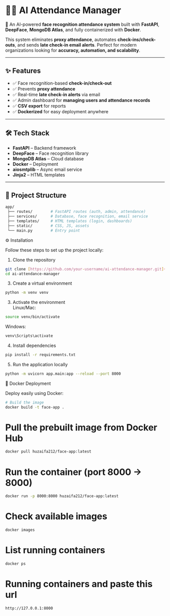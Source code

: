 # 🧑‍💼 AI Attendance Manager  

🚀 An AI-powered **face recognition attendance system** built with **FastAPI**, **DeepFace**, **MongoDB Atlas**, and fully containerized with **Docker**.  

This system eliminates **proxy attendance**, automates **check-ins/check-outs**, and sends **late check-in email alerts**. Perfect for modern organizations looking for **accuracy, automation, and scalability**.  

---

## ✨ Features  

- ✅ Face recognition-based **check-in/check-out**  
- ✅ Prevents **proxy attendance**  
- ✅ Real-time **late check-in alerts** via email  
- ✅ Admin dashboard for **managing users and attendance records**  
- ✅ **CSV export** for reports  
- ✅ **Dockerized** for easy deployment anywhere  

---

## 🛠️ Tech Stack  

- **FastAPI** – Backend framework  
- **DeepFace** – Face recognition library  
- **MongoDB Atlas** – Cloud database  
- **Docker** – Deployment  
- **aiosmtplib** – Async email service  
- **Jinja2** – HTML templates  

---

## 📂 Project Structure  

```bash
app/
 ├── routes/        # FastAPI routes (auth, admin, attendance)
 ├── services/      # Database, face recognition, email service
 ├── templates/     # HTML templates (login, dashboards)
 ├── static/        # CSS, JS, assets
 └── main.py        # Entry point
```
⚙️ Installation

Follow these steps to set up the project locally:

1. Clone the repository
```bash
git clone [https://github.com/your-username/ai-attendance-manager.git](https://github.com/Huzaifa-Salahuddin/Face_attendance)
cd ai-attendance-manager
```
3. Create a virtual environment  
```bash
python -m venv venv

```
3. Activate the environment  
Linux/Mac:
```bash
source venv/bin/activate
```
Windows:
```bash
venv\Scripts\activate
```
4. Install dependencies  
```bash
pip install -r requirements.txt
```
5. Run the application locally  
```bash
python -m uvicorn app.main:app --reload --port 8000
```
🐳 Docker Deployment  

Deploy easily using Docker:  

```bash
# Build the image
docker build -t face-app .
```
# Pull the prebuilt image from Docker Hub
```bash
docker pull huzaifa212/face-app:latest
```
# Run the container (port 8000 → 8000)
```bash
docker run -p 8000:8000 huzaifa212/face-app:latest
```

# Check available images
```bash
docker images
```
# List running containers
```bash
docker ps
```

# Running containers and paste this url
```bash
http://127.0.0.1:8000
```
